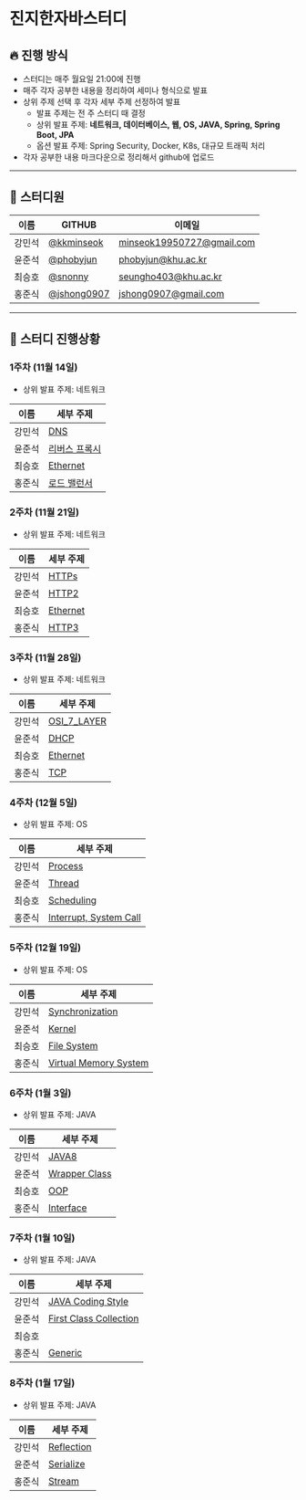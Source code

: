 # 진지한자바스터디

## 🔥 진행 방식

- 스터디는 매주 월요일 21:00에 진행
- 매주 각자 공부한 내용을 정리하여 세미나 형식으로 발표
- 상위 주제 선택 후 각자 세부 주제 선정하여 발표
    - 발표 주제는 전 주 스터디 때 결정
    - 상위 발표 주제: **네트워크, 데이터베이스, 웹, OS, JAVA, Spring, Spring Boot, JPA**
    - 옵션 발표 주제: Spring Security, Docker, K8s, 대규모 트래픽 처리
- 각자 공부한 내용 마크다운으로 정리해서 github에 업로드

---

## 💁 스터디원

| 이름 | GITHUB | 이메일 | 
| --- | --- | --- |
| 강민석 | [@kkminseok](https://github.com/kkminseok) | minseok19950727@gmail.com |
| 윤준석 | [@phobyjun](https://github.com/phobyjun) | phobyjun@khu.ac.kr |
| 최승호 | [@snonny](https://github.com/senony) | seungho403@khu.ac.kr |
| 홍준식 | [@jshong0907](https://github.com/jshong0907) | jshong0907@gmail.com |

---

## 🔎 스터디 진행상황

### 1주차 (11월 14일)

- 상위 발표 주제: 네트워크

| 이름 | 세부 주제 |
| --- | --- |
| 강민석 | [DNS](./1주차_네트워크/강민석_DNS.md) |
| 윤준석 | [리버스 프록시](./1주차_네트워크/윤준석_리버스_프록시.md) |
| 최승호 | [Ethernet](./1주차_네트워크/최승호_Ethernet.md) |
| 홍준식 | [로드 밸런서](./1주차_네트워크/홍준식_로드_밸런서.md) |

### 2주차 (11월 21일)

- 상위 발표 주제: 네트워크

| 이름 | 세부 주제 |
| --- | --- |
| 강민석 | [HTTPs](./2주차_네트워크/강민석_HTTPs.md) |
| 윤준석 | [HTTP2](./2주차_네트워크/윤준석_HTTP2.md) |
| 최승호 | [Ethernet](./2주차_네트워크/최승호_Ethernet.md) |
| 홍준식 | [HTTP3](./2주차_네트워크/홍준식_HTTP3.md) |

### 3주차 (11월 28일)

- 상위 발표 주제: 네트워크

| 이름 | 세부 주제 |
| --- | --- |
| 강민석 | [OSI_7_LAYER](./3주차_네트워크/강민석_OSI_7_LAYER.md) |
| 윤준석 | [DHCP](./3주차_네트워크/윤준석_DHCP.md) |
| 최승호 | [Ethernet](./3주차_네트워크/최승호_Ethernet.md) |
| 홍준식 | [TCP](./3주차_네트워크/홍준식_TCP.md) |

### 4주차 (12월 5일)

- 상위 발표 주제: OS

| 이름 | 세부 주제 |
| --- | --- |
| 강민석 | [Process](./4주차_OS/강민석_Process.md) |
| 윤준석 | [Thread](./4주차_OS/윤준석_Thread.md) |
| 최승호 | [Scheduling](./4주차_OS/최승호_Scheduling.md) |
| 홍준식 | [Interrupt, System Call](./4주차_OS/홍준식_Interrupt_System_Call.md) |

### 5주차 (12월 19일)

- 상위 발표 주제: OS

| 이름 | 세부 주제 |
| --- | --- |
| 강민석 | [Synchronization](./5주차_OS/강민석_Synchronization.md) |
| 윤준석 | [Kernel](./5주차_OS/윤준석_Kernel.md) |
| 최승호 | [File System](./5주차_OS/최승호_File_System.md) |
| 홍준식 | [Virtual Memory System](./5주차_OS/홍준식_Virtual_Memory_System.md) |

### 6주차 (1월 3일)

- 상위 발표 주제: JAVA

| 이름 | 세부 주제 |
| --- | --- |
| 강민석 | [JAVA8](./6주차_JAVA/강민석_JAVA8.md) |
| 윤준석 | [Wrapper Class](./6주차_JAVA/윤준석_Wrapper_Class.md) |
| 최승호 | [OOP](./6주차_JAVA/최승호_OOP.md) |
| 홍준식 | [Interface](./6주차_JAVA/홍준식_Interface.md) |

### 7주차 (1월 10일)

- 상위 발표 주제: JAVA

| 이름 | 세부 주제 |
| --- | --- |
| 강민석 | [JAVA Coding Style](./7주차_JAVA/강민석_JAVA_Coding_Style.md) |
| 윤준석 | [First Class Collection](./7주차_JAVA/윤준석_First_Class_Collection.md) |
| 최승호 | |
| 홍준식 | [Generic](./7주차_JAVA/홍준식_Generic.md) |

### 8주차 (1월 17일)

- 상위 발표 주제: JAVA

| 이름 | 세부 주제 |
| --- | --- |
| 강민석 | [Reflection](./8주차_JAVA/강민석_Reflection.md) |
| 윤준석 | [Serialize](./8주차_JAVA/윤준석_Serialize.md) |
| 홍준식 | [Stream](./8주차_JAVA/홍준식_Stream.md) |

